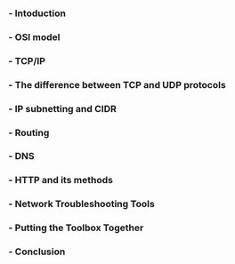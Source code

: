 ### - Intoduction
### - OSI model
### - TCP/IP
### - The difference between TCP and UDP protocols
### - IP subnetting and CIDR
### - Routing
### - DNS
### - HTTP and its methods
### - Network Troubleshooting Tools
### - Putting the Toolbox Together
### - Conclusion